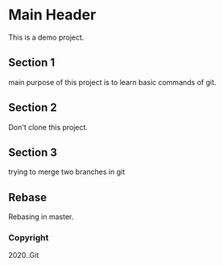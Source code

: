 # Main Header

This is a demo project.

## Section 1

main purpose of this project is to learn basic commands of git.

## Section 2
Don't clone this project.

## Section 3
trying to merge two branches in git

## Rebase
Rebasing in master.

### Copyright
2020..Git
